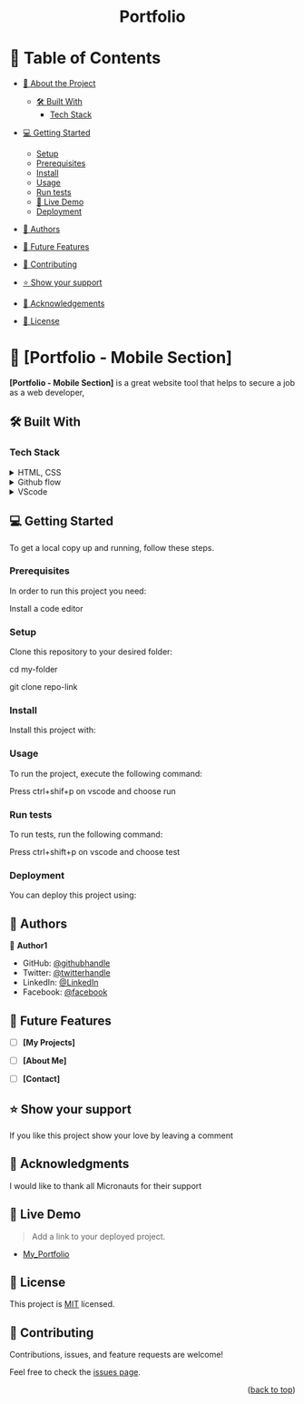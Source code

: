 <div align="center">

  <h1><b>Portfolio</b></h1>

</div>

<!-- TABLE OF CONTENTS -->

# 📗 Table of Contents

- [📖 About the Project](#about-project)
  - [🛠 Built With](#built-with)
    - [Tech Stack](#tech-stack)

- [💻 Getting Started](#getting-started)
  - [Setup](#setup)
  - [Prerequisites](#prerequisites)
  - [Install](#install)
  - [Usage](#usage)
  - [Run tests](#run-tests)
  - [🚀 Live Demo](#live-demo)
  - [Deployment](#triangular_flag_on_post-deployment)
- [👥 Authors](#authors)
- [🔭 Future Features](#future-features)
- [🤝 Contributing](#contributing)
- [⭐️ Show your support](#support)
- [🙏 Acknowledgements](#acknowledgements)
- [📝 License](#license)

<!-- PROJECT DESCRIPTION -->

# 📖 [Portfolio - Mobile Section] <a name="about-project"></a>

**[Portfolio - Mobile Section]** is a great website tool that helps to secure a job as a web developer,

## 🛠 Built With <a name="built-with"></a>

### Tech Stack <a name="tech-stack"></a>

<details>
  <summary>HTML, CSS</summary>
  <ul>
    <li><a href="https://reactjs.org/">React.js</a></li>
  </ul>
</details>

<details>
  <summary>Github flow</summary>
  <ul>
    <li><a href="https://expressjs.com/">Express.js</a></li>
  </ul>
</details>

<details>
<summary>VScode</summary>
  <ul>
    <li><a href="https://www.postgresql.org/">PostgreSQL</a></li>
  </ul>
</details>


<!-- GETTING STARTED -->

## 💻 Getting Started <a name="getting-started"></a>

To get a local copy up and running, follow these steps.

### Prerequisites

In order to run this project you need:

Install a code editor

### Setup

Clone this repository to your desired folder:

cd my-folder

git clone repo-link

### Install

Install this project with:

### Usage

To run the project, execute the following command:

Press ctrl+shif+p on vscode and choose run

### Run tests

To run tests, run the following command:

Press ctrl+shift+p on vscode and choose test

### Deployment

You can deploy this project using:

<!-- AUTHORS -->

## 👥 Authors <a name="Michael"></a>

👤 **Author1**


- GitHub: [@githubhandle](https://github.com/Mike47ip)
- Twitter: [@twitterhandle](https://twitter.com/Mikepee47)
- LinkedIn: [@LinkedIn](https://www.linkedin.com/in/michael-darkwah-81a039141/)
- Facebook: [@facebook](https://web.facebook.com/profile.php?id=100089565852279)


<!-- FUTURE FEATURES -->

## 🔭 Future Features <a name="future-features"></a>

- [ ] **[My Projects]**
- [ ] **[About Me]**
- [ ] **[Contact]**



<!-- SUPPORT -->

## ⭐️ Show your support <a name="support"></a>

If you like this project show your love by leaving a comment

<!-- ACKNOWLEDGEMENTS -->

## 🙏 Acknowledgments <a name="acknowledgements"></a>

I would like to thank all Micronauts for their support

<!-- LICENSE -->

## 🚀 Live Demo <a name="live-demo"></a>

> Add a link to your deployed project.

- [My_Portfolio](https://kwaku28.github.io/My-Portfolio/)

## 📝 License <a name="license"></a>

This project is [MIT](https://github.com/Kwaku28/Portfolio-Mobile/blob/toolbar-headline-section/MIT.md) licensed.

<!-- CONTRIBUTING -->

## 🤝 Contributing <a name="contributing"></a>

Contributions, issues, and feature requests are welcome!

Feel free to check the [issues page](https://github.com/Mike47ip/mobilePortfolioWeb/issues).



<p align="right">(<a href="#readme-top">back to top</a>)</p>
